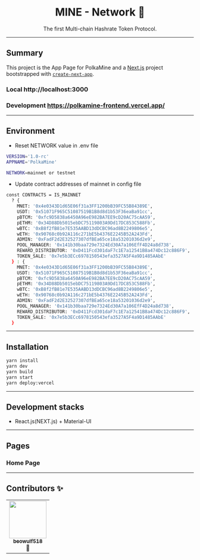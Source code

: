 <div align="center">
<h1>MINE - Network 🎣</h1>

<p>The first Multi-chain Hashrate Token Protocol.</p>
</div>

---

## Summary

This project is the App Page for PolkaMine and  a [Next.js](https://nextjs.org/) project bootstrapped with [`create-next-app`](https://github.com/vercel/next.js/tree/canary/packages/create-next-app).

### Local http://localhost:3000
### Development https://polkamine-frontend.vercel.app/

---

## Environment
- Reset NETWORK value in .env file

```bash
VERSION='1.0-rc'
APPNAME='PolkaMine'

NETWORK=mainnet or testnet
```
- Update contract addresses of mainnet in config file

```bash
const CONTRACTS = IS_MAINNET
  ? {
    MNET: '0x4e0343D1d65E06f31a3FF1200bB39FC55B84389E',
    USDT: '0x51071F965C51087519B1B8d8d1b53F36eaBa91cc',
    pBTCM: '0xfc9D5838a6450A96eE982BA7EE9cD20AC75cAA59',
    pETHM: '0x34D88Db5015ebDC75119803A9Dd17DC853C588Fb',
    wBTC: '0xB8f2fB81e7E535AABD13dDCBC96ad8B2249806e5',
    wETH: '0x90768c0b92A116c271bE5b4376E2245B52A243Fd',
    ADMIN: '0xFadF2d2E32527307dfBEa65ce18a53201036d2e9',
    POOL_MANAGER: '0x141b30baa729e7324Ed30A7a106EfF4D24a8d738',
    REWARD_DISTRIBUTOR: '0xD411Fcd301daF7c1E7a12541B8a474Dc12c886F9',
    TOKEN_SALE: '0x7e5b3ECc6978150543efa3527A5F4a9D1485AAbE'
  } : {
    MNET: '0x4e0343D1d65E06f31a3FF1200bB39FC55B84389E',
    USDT: '0x51071F965C51087519B1B8d8d1b53F36eaBa91cc',
    pBTCM: '0xfc9D5838a6450A96eE982BA7EE9cD20AC75cAA59',
    pETHM: '0x34D88Db5015ebDC75119803A9Dd17DC853C588Fb',
    wBTC: '0xB8f2fB81e7E535AABD13dDCBC96ad8B2249806e5',
    wETH: '0x90768c0b92A116c271bE5b4376E2245B52A243Fd',
    ADMIN: '0xFadF2d2E32527307dfBEa65ce18a53201036d2e9',
    POOL_MANAGER: '0x141b30baa729e7324Ed30A7a106EfF4D24a8d738',
    REWARD_DISTRIBUTOR: '0xD411Fcd301daF7c1E7a12541B8a474Dc12c886F9',
    TOKEN_SALE: '0x7e5b3ECc6978150543efa3527A5F4a9D1485AAbE'
  }
```
---
## Installation

```bash
yarn install
yarn dev
yarn build
yarn start
yarn deploy:vercel
```
---
## Development stacks

- React.js(NEXT.js) + Material-UI
---

## Pages

### Home Page
---
## Contributors ✨

<!-- prettier-ignore-start -->
<!-- markdownlint-disable -->
<table>
  <tr>
    <td align="center"><a href="https://github.com/beowulf518"><img src="https://avatars.githubusercontent.com/u/31363138?v=4" width="100px;" alt=""/><br /><sub><b>beowulf518</b></sub></a><br />📖</td>
  </tr>
</table>

<!-- markdownlint-restore -->
<!-- prettier-ignore-end -->


